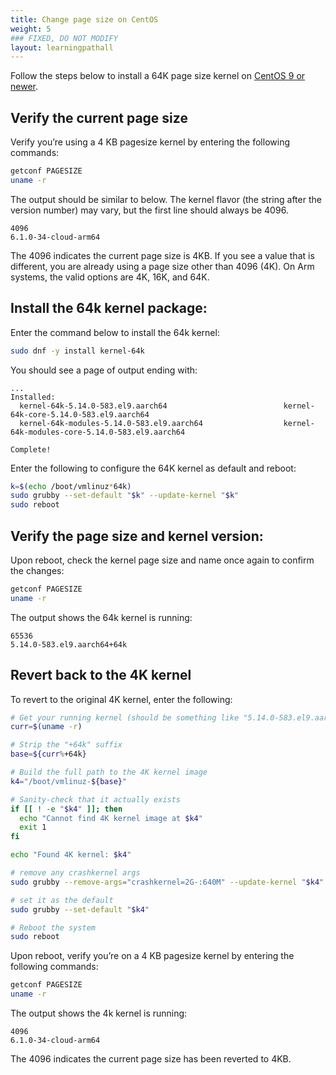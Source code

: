 ```yaml
---
title: Change page size on CentOS 
weight: 5
### FIXED, DO NOT MODIFY
layout: learningpathall
---
```


Follow the steps below to install a 64K page size kernel on [CentOS 9  or newer](https://www.centos.org/download/).

## Verify the current page size

Verify you’re using a 4 KB pagesize kernel by entering the following commands:

```bash
getconf PAGESIZE
uname -r
```

The output should be similar to below. The kernel flavor (the string after the version number) may vary, but the first line should always be 4096.

```output
4096
6.1.0-34-cloud-arm64
```

The 4096 indicates the current page size is 4KB. If you see a value that is different, you are already using a page size other than 4096 (4K).  On Arm systems, the valid options are 4K, 16K, and 64K.

## Install the 64k kernel package:

Enter the command below to install the 64k kernel:

```bash
sudo dnf -y install kernel-64k
```

You should see a page of output ending with:

```output
...
Installed:
  kernel-64k-5.14.0-583.el9.aarch64                          kernel-64k-core-5.14.0-583.el9.aarch64                         
  kernel-64k-modules-5.14.0-583.el9.aarch64                  kernel-64k-modules-core-5.14.0-583.el9.aarch64                 

Complete!
```

Enter the following to configure the 64K kernel as default and reboot:

```bash
k=$(echo /boot/vmlinuz*64k)
sudo grubby --set-default "$k" --update-kernel "$k"
sudo reboot
```

## Verify the page size and kernel version:

Upon reboot, check the kernel page size and name once again to confirm the changes:

```bash
getconf PAGESIZE
uname -r
```

The output shows the 64k kernel is running: 

```output
65536
5.14.0-583.el9.aarch64+64k
```

## Revert back to the 4K kernel

To revert to the original 4K kernel, enter the following:

```bash
# Get your running kernel (should be something like "5.14.0-583.el9.aarch64+64k")
curr=$(uname -r)

# Strip the "+64k" suffix
base=${curr%+64k}

# Build the full path to the 4K kernel image
k4="/boot/vmlinuz-${base}"

# Sanity‐check that it actually exists
if [[ ! -e "$k4" ]]; then
  echo "Cannot find 4K kernel image at $k4"
  exit 1
fi

echo "Found 4K kernel: $k4"

# remove any crashkernel args
sudo grubby --remove-args="crashkernel=2G-:640M" --update-kernel "$k4"

# set it as the default
sudo grubby --set-default "$k4"

# Reboot the system
sudo reboot
```

Upon reboot, verify you’re on a 4 KB pagesize kernel by entering the following commands:

```bash
getconf PAGESIZE
uname -r
```

The output shows the 4k kernel is running: 

```output
4096
6.1.0-34-cloud-arm64
```

The 4096 indicates the current page size has been reverted to 4KB. 